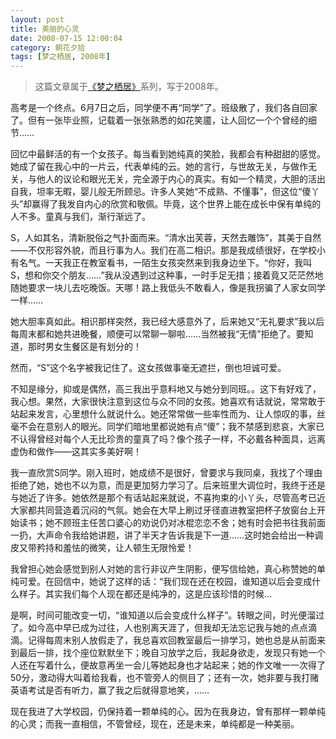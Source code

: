 ```yaml
---
layout: post
title: 美丽的心灵
date: 2008-07-15 12:00:04
category: 朝花夕拾
tags: [梦之栖居, 2008年]
---
```


> 这篇文章属于[《梦之栖居》](/posts/where-the-dreams-reside/)系列，写于2008年。
	
<!--more-->

高考是一个终点。6月7日之后，同学便不再“同学”了。班级散了，我们各自回家了。但有一张毕业照，记载着一张张熟悉的如花笑靥，让人回忆一个个曾经的细节……

回忆中最鲜活的有一个女孩子。每当看到她纯真的笑脸，我都会有种甜甜的感觉。她成了留在我心中的一片云，代表单纯的云。她的言行，与世故无关，与做作无关，与他人的议论和眼光无关，完全源于内心的真实。有如一个精灵，大胆的活出自我，坦率无暇，婴儿般无所顾忌。许多人笑她“不成熟、不懂事”，但这位“傻丫头”却赢得了我发自内心的欣赏和敬佩。毕竟，这个世界上能在成长中保有单纯的人不多。童真与我们，渐行渐远了。

S，人如其名，清新脱俗之气扑面而来。“清水出芙蓉，天然去雕饰”，其美于自然——不仅形容外貌，而且行事为人。我们在高二相识。那是我成绩很好，在学校小有名气。一天我正在教室看书，一陌生女孩突然来到我身边坐下。“你好，我叫S，想和你交个朋友……”我从没遇到过这种事，一时手足无措；接着竟又茫茫然地随她要求一块儿去吃晚饭。天哪！路上我低头不敢看人，像是我拐骗了人家女同学一样……

她大胆率真如此。相识那样突然，我已经大感意外了，后来她又“无礼要求”我以后每周末都和她共进晚餐，顺便可以常聊一聊啦……当然被我“无情”拒绝了。要知道，那时男女生餐区是有划分的！

然而，“S”这个名字被我记住了。这女孩做事毫无遮拦，倒也坦诚可爱。

不知是缘分，抑或是偶然，高三我出乎意料地又与她分到同班。。这下有好戏了，我心想。果然，大家很快注意到这位与众不同的女孩。她喜欢有话就说，常常敢于站起来发言，心里想什么就说什么。她还常常做一些率性而为、让人惊叹的事，丝毫不会在意别人的眼光。同学们暗地里都说她有点“傻”；我不禁感到悲哀，大家已不认得曾经对每个人无比珍贵的童真了吗？像个孩子一样，不必戴各种面具，远离虚伪和做作——这其实多美好啊！

我一直欣赏S同学。刚入班时，她成绩不是很好，曾要求与我同桌，我找了个理由拒绝了她，她也不以为意，而是更加努力学习了。后来班里大调位时，我终于还是与她近了许多。她依然是那个有话站起来就说，不喜拘束的小丫头，尽管高考已近大家都共同营造着沉闷的气氛。她会在大早上刷过牙径直进教室把杯子放窗台上开始读书；她不顾班主任苦口婆心的劝说仍对冰棍恋恋不舍；她有时会把书往我前面一扔，大声命令我给她讲题，讲了半天才告诉我是下一道……这时她会给出一种调皮又带矜持和羞怯的微笑，让人顿生无限怜爱！

我曾担心她会感觉到别人对她的言行非议产生阴影，便写信给她，真心称赞她的单纯可爱。在回信中，她说了这样的话：“我们现在还在校园，谁知道以后会变成什么样子。其实我们每个人现在都还是纯净的，这是应该珍惜的时候…

是啊，时间可能改变一切，“谁知道以后会变成什么样子”。转眼之间，时光便溜过了。如今高中早已成为过往，人也别离天涯了，但我却无法忘记我与她的点点滴滴。记得每周末别人放假走了，我总喜欢回教室最后一排学习，她也总是从前面来到最后一排，找个座位默默坐下；晚自习放学之后，我起身欲走，发现只有她一个人还在写着什么，便故意再坐一会儿等她起身也才站起来；她的作文唯一一次得了50分，激动得大叫着给我看，也不管旁人的侧目了；还有一次，她非要与我打赌英语考试是否有听力，赢了我之后就得意地笑，……

现在我进了大学校园，仍保持着一颗单纯的心。因为在我身边，曾有那样一颗单纯的心灵；而我一直相信，不管曾经，现在，还是未来，单纯都是一种美丽。
